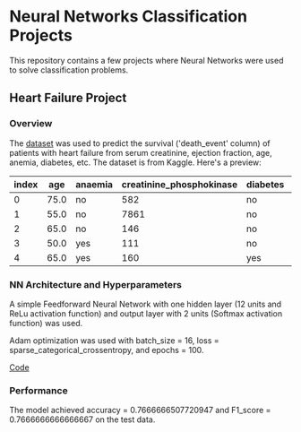 # Neural Networks Classification Projects
This repository contains a few projects where Neural Networks were used to solve classification problems.

## Heart Failure Project

### Overview
The [dataset](https://github.com/sergiobaezlugo/Neural_Networks_Classification_Projects/blob/main/heart_failure.csv) was used to predict the survival ('death_event' column) of patients with heart failure from serum creatinine, ejection fraction, age, anemia, diabetes, etc. The dataset is from Kaggle. Here's a preview: 

|index|age|anaemia|creatinine\_phosphokinase|diabetes|ejection\_fraction|high\_blood\_pressure|platelets|serum\_creatinine|serum\_sodium|sex|smoking|time|death\_event|
|---|---|---|---|---|---|---|---|---|---|---|---|---|---|
|0|75\.0|no|582|no|20|yes|265000\.0|1\.9|130|yes|no|4|yes|
|1|55\.0|no|7861|no|38|no|263358\.03|1\.1|136|yes|no|6|yes|
|2|65\.0|no|146|no|20|no|162000\.0|1\.3|129|yes|yes|7|yes|
|3|50\.0|yes|111|no|20|no|210000\.0|1\.9|137|yes|no|7|yes|
|4|65\.0|yes|160|yes|20|no|327000\.0|2\.7|116|no|no|8|yes|


### NN Architecture and Hyperparameters
A simple Feedforward Neural Network with one hidden layer (12 units and ReLu activation function) and output layer with 2 units (Softmax activation function) was used.

Adam optimization was used with batch_size = 16, loss = sparse_categorical_crossentropy, and epochs = 100.

[Code](https://github.com/sergiobaezlugo/Neural_Networks_Classification_Projects/blob/main/heart_failure.ipynb)

### Performance
The model achieved accuracy = 0.7666666507720947 and F1_score = 0.7666666666666667 on the test data.
